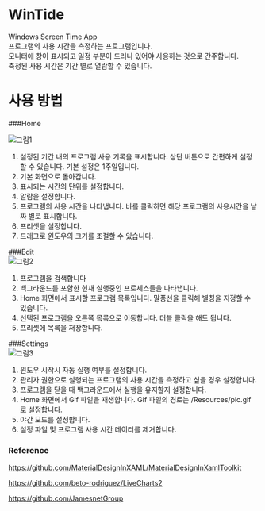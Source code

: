 # WinTide
 Windows Screen Time App<br/>
 프로그램의 사용 시간을 측정하는 프로그램입니다.<br/>
 모니터에 창이 표시되고 일정 부분이 드러나 있어야 사용하는 것으로 간주합니다.<br/>
 측정된 사용 시간은 기간 별로 열람할 수 있습니다.

# 사용 방법<br/>

###Home 

![그림1](https://github.com/user-attachments/assets/2cb7c663-711d-4082-96e5-c69a48ba1377)
1. 설정된 기간 내의 프로그램 사용 기록을 표시합니다. 상단 버튼으로 간편하게 설정할 수 있습니다. 기본 설정은 1주일입니다.
2. 기본 화면으로 돌아갑니다.
3. 표시되는 시간의 단위를 설정합니다.
4. 알람을 설정합니다.
5. 프로그램의 사용 시간을 나타냅니다. 바를 클릭하면 해당 프로그램의 사용시간을 날짜 별로 표시합니다.
6. 프리셋을 설정합니다.
7. 드래그로 윈도우의 크기를 조절할 수 있습니다.

###Edit<br/>
![그림2](https://github.com/user-attachments/assets/705649e0-355d-4844-8448-53b12e46ba25)
1. 프로그램을 검색합니다
2. 백그라운드를 포함한 현재 실행중인 프로세스들을 나타냅니다.
3. Home 화면에서 표시할 프로그램 목록입니다. 말풍선을 클릭해 별칭을 지정할 수 있습니다.
4. 선택된 프로그램을 오른쪽 목록으로 이동합니다. 더블 클릭을 해도 됩니다.
5. 프리셋에 목록을 저장합니다.

###Settings<br/>
![그림3](https://github.com/user-attachments/assets/08117c9c-54f4-4431-b410-ab320ff94c51)
1. 윈도우 시작시 자동 실행 여부를 설정합니다.
2. 관리자 권한으로 실행되는 프로그램의 사용 시간을 측정하고 싶을 경우 설정합니다.
3. 프로그램을 닫을 때 백그라운드에서 실행을 유지할지 설정합니다.
4. Home 화면에서 Gif 파일을 재생합니다. Gif 파일의 경로는 /Resources/pic.gif 로 설정합니다.
5. 야간 모드를 설정합니다.
6. 설정 파일 및 프로그램 사용 시간 데이터를 제거합니다.


### Reference
https://github.com/MaterialDesignInXAML/MaterialDesignInXamlToolkit

https://github.com/beto-rodriguez/LiveCharts2

https://github.com/JamesnetGroup
